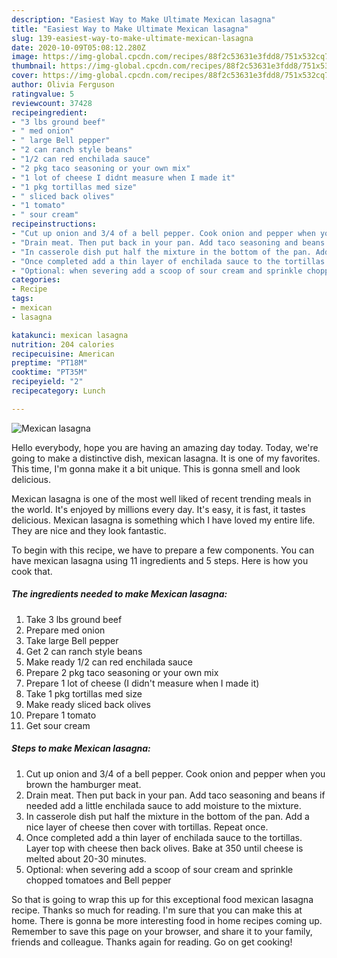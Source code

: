 ```yaml
---
description: "Easiest Way to Make Ultimate Mexican lasagna"
title: "Easiest Way to Make Ultimate Mexican lasagna"
slug: 139-easiest-way-to-make-ultimate-mexican-lasagna
date: 2020-10-09T05:08:12.280Z
image: https://img-global.cpcdn.com/recipes/88f2c53631e3fdd8/751x532cq70/mexican-lasagna-recipe-main-photo.jpg
thumbnail: https://img-global.cpcdn.com/recipes/88f2c53631e3fdd8/751x532cq70/mexican-lasagna-recipe-main-photo.jpg
cover: https://img-global.cpcdn.com/recipes/88f2c53631e3fdd8/751x532cq70/mexican-lasagna-recipe-main-photo.jpg
author: Olivia Ferguson
ratingvalue: 5
reviewcount: 37428
recipeingredient:
- "3 lbs ground beef"
- " med onion"
- " large Bell pepper"
- "2 can ranch style beans"
- "1/2 can red enchilada sauce"
- "2 pkg taco seasoning or your own mix"
- "1 lot of cheese I didnt measure when I made it"
- "1 pkg tortillas med size"
- " sliced back olives"
- "1 tomato"
- " sour cream"
recipeinstructions:
- "Cut up onion and 3/4 of a bell pepper. Cook onion and pepper when you brown the hamburger meat."
- "Drain meat. Then put back in your pan. Add taco seasoning and beans if needed add a little enchilada sauce to add moisture to the mixture."
- "In casserole dish put half the mixture in the bottom of the pan. Add a nice layer of cheese then cover with tortillas. Repeat once."
- "Once completed add a thin layer of enchilada sauce to the tortillas. Layer top with cheese then back olives. Bake at 350 until cheese is melted about 20-30 minutes."
- "Optional: when severing add a scoop of sour cream and sprinkle chopped tomatoes and Bell pepper"
categories:
- Recipe
tags:
- mexican
- lasagna

katakunci: mexican lasagna 
nutrition: 204 calories
recipecuisine: American
preptime: "PT18M"
cooktime: "PT35M"
recipeyield: "2"
recipecategory: Lunch

---
```



![Mexican lasagna](https://img-global.cpcdn.com/recipes/88f2c53631e3fdd8/751x532cq70/mexican-lasagna-recipe-main-photo.jpg)

Hello everybody, hope you are having an amazing day today. Today, we're going to make a distinctive dish, mexican lasagna. It is one of my favorites. This time, I'm gonna make it a bit unique. This is gonna smell and look delicious.

Mexican lasagna is one of the most well liked of recent trending meals in the world. It's enjoyed by millions every day. It's easy, it is fast, it tastes delicious. Mexican lasagna is something which I have loved my entire life. They are nice and they look fantastic.




To begin with this recipe, we have to prepare a few components. You can have mexican lasagna using 11 ingredients and 5 steps. Here is how you cook that.

<!--inarticleads1-->

##### The ingredients needed to make Mexican lasagna:

1. Take 3 lbs ground beef
1. Prepare  med onion
1. Take  large Bell pepper
1. Get 2 can ranch style beans
1. Make ready 1/2 can red enchilada sauce
1. Prepare 2 pkg taco seasoning or your own mix
1. Prepare 1 lot of cheese (I didn&#39;t measure when I made it)
1. Take 1 pkg tortillas med size
1. Make ready  sliced back olives
1. Prepare 1 tomato
1. Get  sour cream




<!--inarticleads2-->

##### Steps to make Mexican lasagna:

1. Cut up onion and 3/4 of a bell pepper. Cook onion and pepper when you brown the hamburger meat.
1. Drain meat. Then put back in your pan. Add taco seasoning and beans if needed add a little enchilada sauce to add moisture to the mixture.
1. In casserole dish put half the mixture in the bottom of the pan. Add a nice layer of cheese then cover with tortillas. Repeat once.
1. Once completed add a thin layer of enchilada sauce to the tortillas. Layer top with cheese then back olives. Bake at 350 until cheese is melted about 20-30 minutes.
1. Optional: when severing add a scoop of sour cream and sprinkle chopped tomatoes and Bell pepper




So that is going to wrap this up for this exceptional food mexican lasagna recipe. Thanks so much for reading. I'm sure that you can make this at home. There is gonna be more interesting food in home recipes coming up. Remember to save this page on your browser, and share it to your family, friends and colleague. Thanks again for reading. Go on get cooking!
